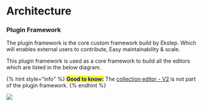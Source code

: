 # Architecture

### Plugin Framework

The plugin framework is the core custom framework build by Ekstep. Which will enables external users to contribute, Easy maintainability & scale.

This plugin framework is used as a core framework to build all the editors which are listed in the below diagram.

{% hint style="info" %}
<mark style="color:blue;">**Good to know:**</mark>  The [collection editor - V2](collection-editor-v2/) is not part of the plugin framework.
{% endhint %}

![](<../../../.gitbook/assets/Screenshot from 2021-11-24 13-06-27.png>)
